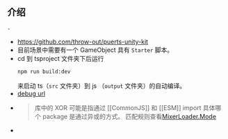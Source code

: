 ## 介绍
	-
- https://github.com/throw-out/puerts-unity-kit
- 目前场景中需要有一个 GameObject 具有 `Starter` 脚本。
- cd 到 tsproject 文件夹下后运行
  ``` bash
  npm run build:dev
  ```
  来启动 ts（`src` 文件夹）到 js （`output` 文件夹）的自动编译。
- [debug url](devtools://devtools/bundled/inspector.html?v8only=true&ws=127.0.0.1:9090)
- > 库中的 XOR 可能是指通过 [[CommonJS]] 和 [[ESM]] import 具体哪个 package 是通过异或的方式。
  匹配规则查看[MixerLoader.Mode](https://github.com/throw-out/puerts-unity-kit/blob/main/projects/Assets/XOR/Runtime/Src/Loader.cs)
-